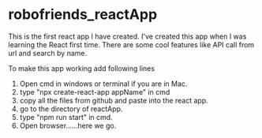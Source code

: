 # robofriends_reactApp
This  is the first react app I have created. I've created this app when I was learning the React first time. There are some cool features like API call from url and search by name.

To make this app working add following lines
1. Open cmd in windows or terminal if you are in Mac.
2. type "npx create-react-app appName" in cmd
3. copy all the files from github and paste into the react app.
4. go to the directory of reactApp.
5. type "npm run start" in cmd.
6. Open browser......here we go.
